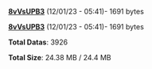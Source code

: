 [**8vVsUPB3**](/data/8vVsUPB3.txt) (12/01/23 - 05:41)- 1691 bytes

[**8vVsUPB3**](/data/8vVsUPB3.txt) (12/01/23 - 05:41)- 1691 bytes

**Total Datas**: 3926

**Total Size**: 24.38 MB / 24.4 MB